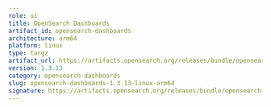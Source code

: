 ```yaml
---
role: ui
title: OpenSearch Dashboards
artifact_id: opensearch-dashboards
architecture: arm64
platform: linux
type: targz
artifact_url: https://artifacts.opensearch.org/releases/bundle/opensearch-dashboards/1.3.13/opensearch-dashboards-1.3.13-linux-arm64.tar.gz
version: 1.3.13
category: opensearch-dashboards
slug: opensearch-dashboards-1.3.13-linux-arm64
signature: https://artifacts.opensearch.org/releases/bundle/opensearch-dashboards/1.3.13/opensearch-dashboards-1.3.13-linux-arm64.tar.gz.sig
---
```


